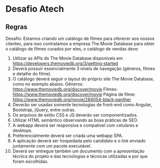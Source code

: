 # Desafio Atech

## Regras

Desafio: Estamos criando um catálogo de filmes para oferecer aos nossos clientes, para isso contratamos a empresa The Movie Database para obter o catálogo de filmes curados por eles, o catálogo de vendas deve:

1. Utilizar as APIs do The Movie Database disponíveis em https://developers.themoviedb.org/3/getting-started
2. Deverá possuir essencialmente 3 níveis de navegação (gêneros, filmes e detalhe do filme).
3. O catálogo deverá seguir o layout do próprio site The Movie Database, como no exemplo abaixo.
Gêneros: https://www.themoviedb.org/discover/movie
Filmes: https://www.themoviedb.org/discover/movie
Página de filme: https://www.themoviedb.org/movie/284054-black-panther
4. Deverão ser usadas somente tecnologias de front-end como Angular, Bootstrap, jQuery, entre outras.
5. Os arquivos de estilo CSS e JS deverão ser componentizados.
6. Utilizar HTML semântico observando as boas práticas de SEO.
7. A webapp deverá ser responsiva e compatível com celulares e desktops.
8. Preferencialmente deverá ser criada uma webapp SPA.
9. A aplicação deverá ser hospedada pelo candidato e o link enviado juntamente com um pacote executável.
10. Deverá ser entregue também um documento com a apresentação técnica do projeto e das tecnologias e técnicas utilizadas e por que foram escolhidas.
